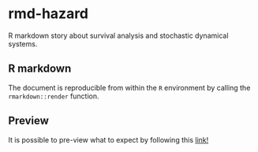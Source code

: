 # rmd-hazard

R markdown story about survival analysis and stochastic dynamical systems.

## R markdown

The document is reproducible from within the `R` environment by calling the `rmarkdown::render` function.

## Preview

It is possible to pre-view what to expect by following this [link!](http://htmlpreview.github.com/?https://github.com/olofer/rmd-hazard/blob/master/sample-doc/random-hazard.html)
